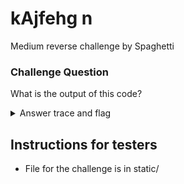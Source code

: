 # kAjfehg n

Medium reverse challenge by Spaghetti

### Challenge Question

What is the output of this code?

<details> 
  <summary>Answer trace and flag</summary>
flag: clubeh{e50t3r1c_l4nguage_ej65h34}

<br>;program starts here. create 2/3 variables. assign the ascii value `b` to v1
<br>DECLARE THE NEW VARIABLE v1
<br>DECLARE THE NEW VARIABLE v2
<br>OPEN THE VARIABLE v1
<br>ASSIGN 98 TO THE OPEN VARIABLE

<br>;print `club`
<br>PRINT THE CHARACTER WITH THE ASCII VALUE 99
<br>PRINT THE CHARACTER WITH THE ASCII VALUE 108
<br>PRINT THE CHARACTER WITH THE ASCII VALUE 117
<br>PRINT THE OPEN VARIABLE'S CHARACTER

<br>;create the last variable `nine` used for tricks later
<br>DECLARE THE NEW VARIABLE nine
<br>OPEN THE VARIABLE nine
<br>ASSIGN 9 TO THE OPEN VARIABLE
<br>JUMP TO label1 IF v1 IS GREATER THAN nine

<br>; label for `4ge` the first char is incorrect but will merge to give a partially correct output
<br>; nine=161 v1=117 v2=103
<br>DEFINE THE NEW LABEL label7
<br>OPEN THE VARIABLE v2
<br>ASSIGN -65 TO THE OPEN VARIABLE
<br>ADD v1 TO THE OPEN VARIABLE			;117+-65=52
<br>PRINT THE OPEN VARIABLE'S CHARACTER	;4
<br>OPEN THE VARIABLE v1
<br>ASSIGN 51 TO THE OPEN VARIABLE
<br>ADD v2 TO THE OPEN VARIABLE			;52+51=103
<br>PRINT THE OPEN VARIABLE'S CHARACTER	;g
<br>OPEN THE VARIABLE v2
<br>ASSIGN -2 TO THE OPEN VARIABLE
<br>ADD v1 TO THE OPEN VARIABLE			;103+-2=101
<br>PRINT THE OPEN VARIABLE'S CHARACTER	;e
<br>ADD nine TO THE OPEN VARIABLE		;161+101=262
<br>JUMP TO label4 IF nine IS GREATER THAN v1	;goes to fake path for fake last 9 chars `_h34jej65`
<br>JUMP TO label2 IF  nine IS EQUAL TO nine	;goes to `wrong` path and ends

<br>;prints '}' and exits
<br>DEFINE THE NEW LABEL end
<br>PRINT THE CHARACTER WITH THE ASCII VALUE 125
<br>END THIS PROGRAM

<br>;first jump or label, prints `{` and jumps to the next block
<br>DEFINE THE NEW LABEL label1
<br>OPEN THE VARIABLE v2
<br>ASSIGN 114 TO THE OPEN VARIABLE
<br>ADD nine TO THE OPEN VARIABLE
<br>PRINT THE OPEN VARIABLE'S CHARACTER
<br>JUMP TO label2 IF v1 IS GREATER THAN v2	;never jumps
<br>JUMP TO label3 IF v1 IS LESS THAN v2	;correct jump

<br>; fake path for last 8 chars
<br>DEFINE THE NEW LABEL label6
<br>OPEN THE VARIABLE v2
<br>ASSIGN 1 TO THE OPEN VARIABLE
<br>OPEN THE VARIABLE v1
<br>ASSIGN 103 TO THE OPEN VARIABLE
<br>ADD v2 TO THE OPEN VARIABLE			;53+51=104
<br>PRINT THE OPEN VARIABLE'S CHARACTER	;h
<br>OPEN THE VARIABLE v2
<br>ASSIGN -53 TO THE OPEN VARIABLE
<br>ADD v1 TO THE OPEN VARIABLE			;104+-53=51
<br>PRINT THE OPEN VARIABLE'S CHARACTER	;3
<br>OPEN THE VARIABLE v1
<br>ASSIGN 1 TO THE OPEN VARIABLE
<br>ADD v2 TO THE OPEN VARIABLE			;51+1=52
<br>PRINT THE OPEN VARIABLE'S CHARACTER	;4
<br>OPEN THE VARIABLE v2
<br>ASSIGN 54 TO THE OPEN VARIABLE
<br>ADD v1 TO THE OPEN VARIABLE			;52+54=106
<br>PRINT THE OPEN VARIABLE'S CHARACTER	;j
<br>OPEN THE VARIABLE v1
<br>ASSIGN -5 TO THE OPEN VARIABLE
<br>ADD v2 TO THE OPEN VARIABLE			;106+-5=101
<br>PRINT THE OPEN VARIABLE'S CHARACTER	;e
<br>OPEN THE VARIABLE v2
<br>ASSIGN 5 TO THE OPEN VARIABLE
<br>ADD v1 TO THE OPEN VARIABLE			;101+5=106
<br>PRINT THE OPEN VARIABLE'S CHARACTER	;j
<br>OPEN THE VARIABLE v1
<br>ASSIGN -52 TO THE OPEN VARIABLE
<br>ADD v2 TO THE OPEN VARIABLE			;106+-52=54
<br>PRINT THE OPEN VARIABLE'S CHARACTER	;6
<br>OPEN THE VARIABLE v2
<br>br>ASSIGN -1 TO THE OPEN VARIABLE
<br>ADD v1 TO THE OPEN VARIABLE			;54+-1=53
<br>PRINT THE OPEN VARIABLE'S CHARACTER	;5
<br>JUMP TO end IF nine IS EQUAL TO nine

<br>;fake jump prints `wrong`
<br>DEFINE THE NEW LABEL label2
<br>OPEN THE VARIABLE v1
<br>ASSIGN 98 TO THE OPEN VARIABLE
<br>OPEN THE VARIABLE v2
<br>ASSIGN 21 TO THE OPEN VARIABLE
<br>ADD v1 TO THE OPEN VARIABLE			;98+21=119
<br>PRINT THE OPEN VARIABLE'S CHARACTER	;w
<br>OPEN THE VARIABLE v1
<br>ASSIGN -5 TO THE OPEN VARIABLE
<br>ADD v2 TO THE OPEN VARIABLE			;119+-5=114
<br>PRINT THE OPEN VARIABLE'S CHARACTER	;r
<br>OPEN THE VARIABLE v2
<br>ASSIGN -3 TO THE OPEN VARIABLE
<br>ADD v1 TO THE OPEN VARIABLE			;114+-3=111
<br>PRINT THE OPEN VARIABLE'S CHARACTER	;o
<br>OPEN THE VARIABLE v1
<br>ASSIGN -1 TO THE OPEN VARIABLE
<br>ADD v2 TO THE OPEN VARIABLE			;111+-1=110
<br>PRINT THE OPEN VARIABLE'S CHARACTER	;n
<br>OPEN THE VARIABLE v2
<br>ASSIGN -7 TO THE OPEN VARIABLE
<br>ADD v1 TO THE OPEN VARIABLE			;110+-7=103
<br>PRINT THE OPEN VARIABLE'S CHARACTER	;g
<br>JUMP TO end IF v1 IS GREATER THAN v2;correct condition, but wrong answer in all cases
<br>JUMP TO label4 IF v1 IS LESS THAN v2;never happens

<br>;second jump (real) prints `e50t3r1c` v1=98 v2=123 nine=9
<br>DEFINE THE NEW LABEL label3
<br>OPEN THE VARIABLE v2
<br>ASSIGN 3 TO THE OPEN VARIABLE
<br>ADD v1 TO THE OPEN VARIABLE			;98+3=101
<br>PRINT THE OPEN VARIABLE'S CHARACTER	;e
<br>OPEN THE VARIABLE v1
<br>ASSIGN -48 TO THE OPEN VARIABLE
<br>ADD v2 TO THE OPEN VARIABLE			;101+-48=53
<br>PRINT THE OPEN VARIABLE'S CHARACTER	;5
<br>OPEN THE VARIABLE v2
<br>ASSIGN -5 TO THE OPEN VARIABLE
<br>ADD v1 TO THE OPEN VARIABLE			;53+-5=48
<br>PRINT THE OPEN VARIABLE'S CHARACTER	;0
<br>OPEN THE VARIABLE v1
<br>ASSIGN 68 TO THE OPEN VARIABLE
<br>ADD v2 TO THE OPEN VARIABLE			;48+68=116
<br>PRINT THE OPEN VARIABLE'S CHARACTER	;t
<br>OPEN THE VARIABLE v2
<br>ASSIGN -65 TO THE OPEN VARIABLE
<br>ADD v1 TO THE OPEN VARIABLE			;116+-65=51
<br>PRINT THE OPEN VARIABLE'S CHARACTER	;3
<br>OPEN THE VARIABLE v1
<br>ASSIGN 63 TO THE OPEN VARIABLE
<br>ADD v2 TO THE OPEN VARIABLE			;51+63=114
<br>PRINT THE OPEN VARIABLE'S CHARACTER	;r
<br>OPEN THE VARIABLE v2
<br>ASSIGN -65 TO THE OPEN VARIABLE
<br>ADD v1 TO THE OPEN VARIABLE			;114+-65=49
<br>PRINT THE OPEN VARIABLE'S CHARACTER	;1
<br>OPEN THE VARIABLE nine
<br>ADD v2 TO THE OPEN VARIABLE			;nine changes here `nine=58`
<br>OPEN THE VARIABLE v1
<br>ASSIGN 50 TO THE OPEN VARIABLE
<br>ADD v2 TO THE OPEN VARIABLE			;49+50=99
<br>PRINT THE OPEN VARIABLE'S CHARACTER	;c
<br>JUMP TO label4 IF v2 IS LESS THAN v1;correct path
<br>JUMP TO label2 IF v1 IS EQUAL TO v1 ;wrong path in all cases

<br>; correct path for last 8 chars. nine=153 v1=101 v2=103
<br>DEFINE THE NEW LABEL label9
<br>OPEN THE VARIABLE v1
<br>ASSIGN -2 TO THE OPEN VARIABLE
<br>ADD v2 TO THE OPEN VARIABLE			;103+-2=101
<br>PRINT THE OPEN VARIABLE'S CHARACTER	;e
<br>OPEN THE VARIABLE v2
<br>ASSIGN 5 TO THE OPEN VARIABLE
<br>ADD v1 TO THE OPEN VARIABLE			;101+5=106
<br>PRINT THE OPEN VARIABLE'S CHARACTER	;j
<br>OPEN THE VARIABLE v1
<br>ASSIGN -52 TO THE OPEN VARIABLE
<br>ADD v2 TO THE OPEN VARIABLE			;106+-52=54
<br>PRINT THE OPEN VARIABLE'S CHARACTER	;6
<br>OPEN THE VARIABLE v2
<br>ASSIGN -1 TO THE OPEN VARIABLE
<br>ADD v1 TO THE OPEN VARIABLE			;54+-1=53
<br>PRINT THE OPEN VARIABLE'S CHARACTER	;5
<br>OPEN THE VARIABLE v1
<br>ASSIGN 51 TO THE OPEN VARIABLE
<br>ADD v2 TO THE OPEN VARIABLE			;53+51=104
<br>PRINT THE OPEN VARIABLE'S CHARACTER	;h
<br>OPEN THE VARIABLE v2
<br>ASSIGN -53 TO THE OPEN VARIABLE
<br>ADD v1 TO THE OPEN VARIABLE			;104+-53=51
<br>PRINT THE OPEN VARIABLE'S CHARACTER	;3
<br>OPEN THE VARIABLE v1
<br>ASSIGN 1 TO THE OPEN VARIABLE
<br>ADD v2 TO THE OPEN VARIABLE			;51+1=52
<br>PRINT THE OPEN VARIABLE'S CHARACTER	;4
<br>OPEN THE VARIABLE v2
<br>ASSIGN 54 TO THE OPEN VARIABLE
<br>ADD v1 TO THE OPEN VARIABLE			;52+54=106
<br>PRINT THE OPEN VARIABLE'S CHARACTER	;j
<br>JUMP TO end IF nine IS EQUAL TO nine;go to end and print `}` to finish the flag

<br>; label for `age` this is a correct path nine=161 v1=117 v2=103
<br>DEFINE THE NEW LABEL label8
<br>OPEN THE VARIABLE v1
<br>ASSIGN -6 TO THE OPEN VARIABLE
<br>ADD v2 TO THE OPEN VARIABLE			;103+-6=97
<br>PRINT THE OPEN VARIABLE'S CHARACTER	;a
<br>OPEN THE VARIABLE v2
<br>ASSIGN 6 TO THE OPEN VARIABLE
<br>ADD v1 TO THE OPEN VARIABLE			;97+6=103
<br>PRINT THE OPEN VARIABLE'S CHARACTER	;g
<br>OPEN THE VARIABLE v1
<br>ASSIGN -2 TO THE OPEN VARIABLE
<br>ADD v2 TO THE OPEN VARIABLE			;103+-2=101
<br>PRINT THE OPEN VARIABLE'S CHARACTER	;
<br>JUMP TO label2 IF v1 IS GREATER THAN v2		;goes to `wrong` path and ends
<br>JUMP TO label4 IF nine IS GREATER THAN v2	;goes to correct path for last 9 chars `_ej65h34j`

<br>; jump for `_` jump conditions at end depend on progress through program
<br>DEFINE THE NEW LABEL label4
<br>PRINT THE CHARACTER WITH THE ASCII VALUE 95
<br>JUMP TO label5 IF v1 IS GREATER THAN v2		;path for `l4nguag3`
<br>JUMP TO label9 IF nine IS GREATER THAN v1	;correct path for last 8 chars `ej65h34j`
<br>JUMP TO label6 v1 IS EQUAL TO v1			;path for fake last 8 chars `h34jej65`

<br>; jump for "l4ngu" v1(open)=99 v2=49 nine=58
<br>DEFINE THE NEW LABEL label5
<br>OPEN THE VARIABLE v1
<br>ASSIGN 50 TO THE OPEN VARIABLE
<br>ADD nine TO THE OPEN VARIABLE		;58+50=108
<br>PRINT THE OPEN VARIABLE'S CHARACTER	;l
<br>OPEN THE VARIABLE v2
<br>ASSIGN -56 TO THE OPEN VARIABLE
<br>ADD v1 TO THE OPEN VARIABLE			;108+-56=52
<br>PRINT THE OPEN VARIABLE'S CHARACTER	;4
<br>OPEN THE VARIABLE v1
<br>ASSIGN 58 TO THE OPEN VARIABLE
<br>ADD v2 TO THE OPEN VARIABLE			;52+58=110
<br>PRINT THE OPEN VARIABLE'S CHARACTER	;n
<br>OPEN THE VARIABLE v2
<br>ASSIGN -7 TO THE OPEN VARIABLE
<br>ADD v1 TO THE OPEN VARIABLE			;110+-7=103
<br>PRINT THE OPEN VARIABLE'S CHARACTER	;g
<br>OPEN THE VARIABLE v1
<br>ASSIGN 14 TO THE OPEN VARIABLE
<br>ADD v2 TO THE OPEN VARIABLE			;103+14=117
<br>PRINT THE OPEN VARIABLE'S CHARACTER	;u
<br>OPEN THE VARIABLE nine
<br>ADD v2 TO THE OPEN VARIABLE					;nine changes here `nine=161`
<br>JUMP TO label8 IF nine IS GREATER THAN v1	;correct path
<br>JUMP TO label7 IF nine IS EQUAL TO nine 	;this will never happen
</details>

## Instructions for testers

- File for the challenge is in static/
